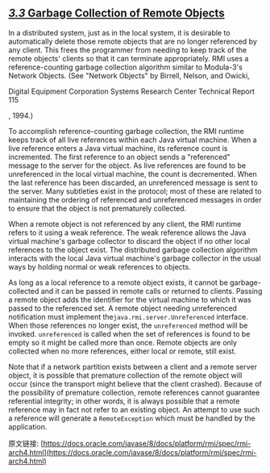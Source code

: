 ## [*3.3* Garbage Collection of Remote Objects]()

In a distributed system, just as in the local system, it is desirable to automatically delete those remote objects that are no longer referenced by any client. This frees the programmer from needing to keep track of the remote objects' clients so that it can terminate appropriately. RMI uses a reference-counting garbage collection algorithm similar to Modula-3's Network Objects. (See "Network Objects" by Birrell, Nelson, and Owicki, 

Digital Equipment Corporation Systems Research Center Technical Report 115

, 1994.)

To accomplish reference-counting garbage collection, the RMI runtime keeps track of all live references within each Java virtual machine. When a live reference enters a Java virtual machine, its reference count is incremented. The first reference to an object sends a "referenced" message to the server for the object. As live references are found to be unreferenced in the local virtual machine, the count is decremented. When the last reference has been discarded, an unreferenced message is sent to the server. Many subtleties exist in the protocol; most of these are related to maintaining the ordering of referenced and unreferenced messages in order to ensure that the object is not prematurely collected.

When a remote object is not referenced by any client, the RMI runtime refers to it using a weak reference. The weak reference allows the Java virtual machine's garbage collector to discard the object if no other local references to the object exist. The distributed garbage collection algorithm interacts with the local Java virtual machine's garbage collector in the usual ways by holding normal or weak references to objects.

As long as a local reference to a remote object exists, it cannot be garbage-collected and it can be passed in remote calls or returned to clients. Passing a remote object adds the identifier for the virtual machine to which it was passed to the referenced set. A remote object needing unreferenced notification must implement the`java.rmi.server.Unreferenced` interface. When those references no longer exist, the `unreferenced` method will be invoked. `unreferenced` is called when the set of references is found to be empty so it might be called more than once. Remote objects are only collected when no more references, either local or remote, still exist.

Note that if a network partition exists between a client and a remote server object, it is possible that premature collection of the remote object will occur (since the transport might believe that the client crashed). Because of the possibility of premature collection, remote references cannot guarantee referential integrity; in other words, it is always possible that a remote reference may in fact not refer to an existing object. An attempt to use such a reference will generate a `RemoteException` which must be handled by the application.





原文链接: [https://docs.oracle.com/javase/8/docs/platform/rmi/spec/rmi-arch4.html](https://docs.oracle.com/javase/8/docs/platform/rmi/spec/rmi-arch4.html)





